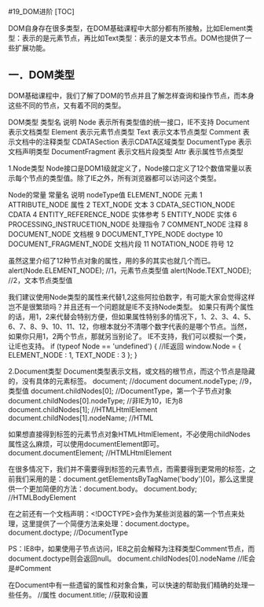 #19_DOM进阶
[TOC]

DOM自身存在很多类型，在DOM基础课程中大部分都有所接触，比如Element类型：表示的是元素节点，再比如Text类型：表示的是文本节点。DOM也提供了一些扩展功能。

## 一．DOM类型
DOM基础课程中，我们了解了DOM的节点并且了解怎样查询和操作节点，而本身这些不同的节点，又有着不同的类型。

DOM类型
类型名	说明
Node	表示所有类型值的统一接口，IE不支持
Document	表示文档类型
Element	表示元素节点类型
Text	表示文本节点类型
Comment	表示文档中的注释类型
CDATASection	表示CDATA区域类型
DocumentType	表示文档声明类型
DocumentFragment	表示文档片段类型
Attr	表示属性节点类型


1.Node类型
Node接口是DOM1级就定义了，Node接口定义了12个数值常量以表示每个节点的类型值。除了IE之外，所有浏览器都可以访问这个类型。

Node的常量
常量名	说明	nodeType值
ELEMENT_NODE	元素	1
ATTRIBUTE_NODE	属性	2
TEXT_NODE	文本	3
CDATA_SECTION_NODE	CDATA	4
ENTITY_REFERENCE_NODE	实体参考	5
ENTITY_NODE	实体	6
PROCESSING_INSTRUCETION_NODE	处理指令	7
COMMENT_NODE	注释	8
DOCUMENT_NODE	文档根	9
DOCUMENT_TYPE_NODE	doctype	10
DOCUMENT_FRAGMENT_NODE	文档片段	11
NOTATION_NODE	符号	12

虽然这里介绍了12种节点对象的属性，用的多的其实也就几个而已。
	alert(Node.ELEMENT_NODE);				//1，元素节点类型值
	alert(Node.TEXT_NODE);					//2，文本节点类型值

我们建议使用Node类型的属性来代替1,2这些阿拉伯数字，有可能大家会觉得这样岂不是很繁琐吗？并且还有一个问题就是IE不支持Node类型。
	如果只有两个属性的话，用1，2来代替会特别方便，但如果属性特别多的情况下，1、2、3、4、5、6、7、8、9、10、11、12，你根本就分不清哪个数字代表的是哪个节点。当然，如果你只用1，2两个节点，那就另当别论了。
IE不支持，我们可以模拟一个类，让IE也支持。
if (typeof Node == 'undefined') {				//IE返回
	window.Node = {
		ELEMENT_NODE : 1,
		TEXT_NODE : 3
	};
}

2.Document类型
Document类型表示文档，或文档的根节点，而这个节点是隐藏的，没有具体的元素标签。
document;								//document
document.nodeType;						//9，类型值
document.childNodes[0];					//DocumentType，第一个子节点对象
document.childNodes[0].nodeType;			//非IE为10，IE为8
document.childNodes[1];					//HTMLHtmlElement
document.childNodes[1].nodeName;			//HTML

如果想直接得到<html>标签的元素节点对象HTMLHtmlElement，不必使用childNodes属性这么麻烦，可以使用documentElement即可。
document.documentElement;					//HTMLHtmlElement

在很多情况下，我们并不需要得到<html>标签的元素节点，而需要得到更常用的<body>标签，之前我们采用的是：document.getElementsByTagName('body')[0]，那么这里提供一个更加简便的方法：document.body。
document.body;							//HTMLBodyElement

在<html>之前还有一个文档声明：<!DOCTYPE>会作为某些浏览器的第一个节点来处理，这里提供了一个简便方法来处理：document.doctype。
document.doctype;							//DocumentType

PS：IE8中，如果使用子节点访问，IE8之前会解释为注释类型Comment节点，而document.doctype则会返回null。
document.childNodes[0].nodeName			//IE会是#Comment

在Document中有一些遗留的属性和对象合集，可以快速的帮助我们精确的处理一些任务。
//属性
document.title;							//获取和设置<title>标签的值
document.URL;							//获取URL路径
document.domain;							//获取域名，服务器端
document.referrer;							//获取上一个URL，服务器端

//对象集合
document.anchors;							//获取文档中带name属性的<a>元素集合
document.links;							//获取文档中带href属性的<a>元素集合
document.applets;							//获取文档中<applet>元素集合，已不用
document.forms;							//获取文档中<form>元素集合
document.images;							//获取文档中<img>元素集合

3.Element类型
Element类型用于表现HTML中的元素节点。在DOM基础那章，我们已经可以对元素节点进行查找、创建等操作，元素节点的nodeType为1，nodeName为元素的标签名。
元素节点对象在非IE浏览器可以返回它具体元素节点的对象类型。

元素对应类型表
元素名	类型
HTML	HTMLHtmlElement
DIV	HTMLDivElement
BODY	HTMLBodyElement
P	HTMLParamElement

PS：以上给出了部分对应，更多的元素对应类型，直接访问调用即可。

4.Text类型
Text类型用于表现文本节点类型，文本不包含HTML，或包含转义后的HTML。文本节点的nodeType为3。
在同时创建两个同一级别的文本节点的时候，会产生分离的两个节点。
	var box = document.createElement('div');
	var text = document.createTextNode('Mr.');
var text2 = document.createTextNode(Lee!);
	box.appendChild(text);
	box.appendChild(text2);
	document.body.appendChild(box);
alert(box.childNodes.length);					//2，两个文本节点

PS：把两个同邻的文本节点合并在一起使用normalize()即可。
box.normalize();							//合并成一个节点

PS：有合并就有分离，通过splitText(num)即可实现节点分离。
box.firstChild.splitText(3);					//分离一个节点

除了上面的两种方法外，Text还提供了一些别的DOM操作的方法如下：
var box = document.getElementById('box');
box.firstChild.deleteData(0,2);				//删除从0位置的2个字符
box.firstChild.insertData(0,'Hello.');			//从0位置添加指定字符
box.firstChild.replaceData(0,2,'Miss');			//从0位置替换掉2个指定字符
box.firstChild.substringData(0,2);				//从0位置获取2个字符，直接输出
alert(box.firstChild.nodeValue);				//输出结果

5.Comment类型
Comment类型表示文档中的注释。nodeType是8，nodeName是#comment，nodeValue是注释的内容。
	var box = document.getElementById('box');
	alert(box.firstChild);						//Comment

PS：在IE中，注释节点可以使用！当作元素来访问。
var comment = document.getElementsByTagName('!');
alert(comment.length);

6.Attr类型
Attr类型表示文档元素中的属性。nodeType为11，nodeName为属性名，nodeValue为属性值。DOM基础篇已经详细介绍过，略。

## 二．DOM扩展
1.呈现模式
从IE6开始开始区分标准模式和混杂模式(怪异模式)，主要是看文档的声明。IE为document对象添加了一个名为compatMode属性，这个属性可以识别IE浏览器的文档处于什么模式如果是标准模式，则返回CSS1Compat，如果是混杂模式则返回BackCompat。
	if (document.compatMode == 'CSS1Compat') {
		alert(document.documentElement.clientWidth);
	} else {
		alert(document.body.clientWidth);
	}

PS：后来Firefox、Opera和Chrome都实现了这个属性。从IE8后，又引入documentMode新属性，因为IE8有3种呈现模式分别为标准模式8，仿真模式7，混杂模式5。所以如果想测试IE8的标准模式，就判断document.documentMode > 7 即可。

2.滚动
DOM提供了一些滚动页面的方法，如下：
document.getElementById('box').scrollIntoView();	//设置指定可见

3.children属性
由于子节点空白问题，IE和其他浏览器解释不一致。虽然可以过滤掉，但如果只是想得到有效子节点，可以使用children属性，支持的浏览器为：IE5+、Firefox3.5+、Safari2+、Opera8+和Chrome，这个属性是非标准的。
	var box = document.getElementById('box');
	alert(box.children.length);					//得到有效子节点数目

4.contains()方法
判断一个节点是不是另一个节点的后代，我们可以使用contains()方法。这个方法是IE率先使用的，开发人员无须遍历即可获取此信息。
	var box = document.getElementById('box');
	alert(box.contains(box.firstChild));			//true

PS：早期的Firefox不支持这个方法，新版的支持了，其他浏览器也都支持，Safari2.x浏览器支持的有问题，无法使用。所以，必须做兼容。

在Firefox的DOM3级实现中提供了一个替代的方法compareDocumentPosition()方法。这个方法确定两个节点之间的关系。
	var box = document.getElementById('box');
	alert(box.compareDocumentPosition(box.firstChild));		//20

关系掩码表
掩码	节点关系
1	无关(节点不存在)
2	居前(节点在参考点之前)
4	居后(节点在参考点之后)
8	包含(节点是参考点的祖先)
16	被包含(节点是参考点的后代)

PS：为什么会出现20，那是因为满足了4和16两项，最后相加了。为了能让所有浏览器都可以兼容，我们必须写一个兼容性的函数。

//传递参考节点(父节点)，和其他节点(子节点)
function contains(refNode, otherNode) {
//判断支持contains，并且非Safari浏览器
	if (typeof refNode.contains != 'undefined' && 
!(BrowserDetect.browser == 'Safari' && BrowserDetect.version < 3)) {
		return refNode.contains(otherNode); 
//判断支持compareDocumentPosition的浏览器，大于16就是包含
	} else if (typeof refNode.compareDocumentPosition == 'function') {
		return !!(refNode.compareDocumentPosition(otherNode) > 16);
	} else {
//更低的浏览器兼容，通过递归一个个获取他的父节点是否存在
		var node = otherNode.parentNode;
		do {
			if (node === refNode) {
				return true;
			} else {
				node = node.parentNode;
			}
			} while (node != null);
		}
		return false;
}

三．DOM操作内容
虽然在之前我们已经学习了各种DOM操作的方法，这里所介绍是innerText、innerHTML、outerText和outerHTML等属性。除了之前用过的innerHTML之外，其他三个还么有涉及到。
1.innerText属性
document.getElementById('box').innerText;		//获取文本内容(如有html直接过滤掉)
document.getElementById('box').innerText = 'Mr.Lee';		//设置文本(如有html转义)

PS：除了Firefox之外，其他浏览器均支持这个方法。但Firefox的DOM3级提供了另外一个类似的属性：textContent，做上兼容即可通用。
document.getElementById('box').textContent;	//Firefox支持	

//兼容方案
function getInnerText(element) {
	return (typeof element.textContent == 'string') ? 
element.textContent : element.innerText;
}

function setInnerText(element, text) {
	if (typeof element.textContent == 'string') {
		element.textContent = text;
	} else {
		element.innerText = text;
	}
}

2.innerHTML属性
这个属性之前就已经研究过，不拒绝HTML。
document.getElementById('box').innerHTML;	//获取文本(不过滤HTML)
document.getElementById('box').innerHTML = '<b>123</b>';	//可解析HTML

虽然innerHTML可以插入HTML，但本身还是有一定的限制，也就是所谓的作用域元素，离开这个作用域就无效了。
box.innerHTML = "<script>alert('Lee');</script>";	//<script>元素不能被执行
box.innerHTML = "<style>background:red;</style>";	//<style>元素不能被执行

3.outerText
outerText在取值的时候和innerText一样，同时火狐不支持，而赋值方法相当危险，他不单替换了文本内容，还将元素直接抹去。
	var box = document.getElementById('box');
	box.outerText = '<b>123</b>';
	alert(document.getElementById('box'));			//null，建议不去使用

4.outerHTML
outerHTML属性在取值和innerHTML一致，但和outerText也一样，很危险，赋值的之后会将元素抹去。
	var box = document.getElementById('box');
	box.outerHTML = '123';
	alert(document.getElementById('box'));			//null，建议不去使用，火狐旧版未抹去

PS：关于最常用的innerHTML属性和节点操作方法的比较，在插入大量HTML标记时使用innerHTML的效率明显要高很多。因为在设置innerHTML时，会创建一个HTML解析器。这个解析器是浏览器级别的(C++编写)，因此执行JavaScript会快的多。但，创建和销毁HTML解析器也会带来性能损失。最好控制在最合理的范围内，如下：
for (var i = 0; i < 10; i ++) {
ul.innerHTML = '<li>item</li>';			//避免频繁
}
//改
for (var i = 0; i < 10; i ++) {
a = '<li>item</li>';						//临时保存
}
ul.innerHTML = a;

